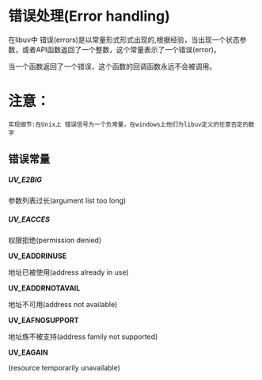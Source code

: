# 错误处理\(Error handling\)

在libuv中 错误\(errors\)是以常量形式形式出现的,根据经验，当出现一个状态参数，或者API函数返回了一个整数，这个常量表示了一个错误\(error\)。

当一个函数返回了一个错误，这个函数的回调函数永远不会被调用。

# 注意：

```
实现细节:在Unix上 错误信号为一个负常量，在windows上他们为libuv定义的任意否定的数字
```

## 错误常量

##### UV\_E2BIG

参数列表过长\(argument list too long\)

##### UV\_EACCES

权限拒绝\(permission denied\)

**UV\_EADDRINUSE**

地址已被使用\(address already in use\)

**UV\_EADDRNOTAVAIL**

地址不可用\(address not available\)

**UV\_EAFNOSUPPORT**

地址族不被支持\(address family not supported\)

**UV\_EAGAIN**

\(resource temporarily unavailable\)

